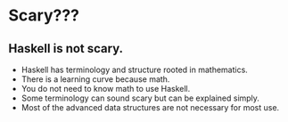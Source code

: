 # Scary???

## Haskell is not scary.
* Haskell has terminology and structure rooted in mathematics.
* There is a learning curve because math.
* You do not need to know math to use Haskell.
* Some terminology can sound scary but can be explained simply.
* Most of the advanced data structures are not necessary for most use.
